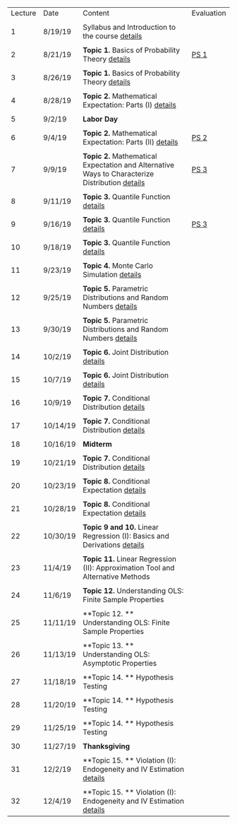 |         |          |                                                                                                                                                |                    | 
|---------|----------|------------------------------------------------------------------------------------------------------------------------------------------------|--------------------| 
| Lecture | Date     | Content                                                                                                                                        | Evaluation         | 
|         |          |                                                                                                                                                |                    | 
| 1       | 8/19/19  | Syllabus and Introduction to the course [details](summary/intro_prob_theory01.md)                                                              |                    | 
|         |          |                                                                                                                                                |                    | 
| 2       | 8/21/19  | **Topic 1.** Basics of Probability Theory  [details](summary/intro_prob_theory01.md)                                                           | [PS 1](ps/ps1.pdf) | 
|         |          |                                                                                                                                                |                    | 
| 3       | 8/26/19  | **Topic 1.** Basics of Probability Theory  [details](summary/intro_prob_theory01.md)                                                           |                    | 
|         |          |                                                                                                                                                |                    | 
| 4       | 8/28/19  | **Topic 2.** Mathematical Expectation: Parts (I) [details](summary/intro_prob_theory02_expectation.md)                                         |                    | 
|         |          |                                                                                                                                                |                    | 
| 5       | 9/2/19   | **Labor Day**                                                                                                                                  |                    | 
|         |          |                                                                                                                                                |                    | 
| 6       | 9/4/19   | **Topic 2.** Mathematical Expectation: Parts (II) [details](summary/intro_prob_theory02_expectation.md)                                        | [PS 2](ps/ps2.pdf) | 
|         |          |                                                                                                                                                |                    | 
| 7       | 9/9/19   | **Topic 2.** Mathematical Expectation and Alternative Ways to Characterize Distribution [details](summary/intro_prob_theory03_alternatives.md) | [PS 3](ps/ps3.pdf) | 
|         |          |                                                                                                                                                |                    | 
| 8       | 9/11/19  | **Topic 3.** Quantile Function [details](summary/intro_prob_theory04_quantiles.md)                                                             |                    | 
|         |          |                                                                                                                                                |                    | 
| 9       | 9/16/19  | **Topic 3.** Quantile Function [details](summary/intro_prob_theory04_quantiles.md)                                                             | [PS 3](ps/ps3.pdf) | 
|         |          |                                                                                                                                                |                    | 
| 10      | 9/18/19  | **Topic 3.** Quantile Function [details](summary/intro_prob_theory04_quantiles.md)                                                             |                    | 
|         |          |                                                                                                                                                |                    | 
| 11      | 9/23/19  | **Topic 4.** Monte Carlo Simulation [details](summary/intro_prob_theory05_MC-parametric.md)                                                    |                    | 
|         |          |                                                                                                                                                |                    | 
| 12      | 9/25/19  | **Topic 5.** Parametric Distributions and Random Numbers [details](summary/intro_prob_theory05_MC-parametric.md)                               |                    | 
|         |          |                                                                                                                                                |                    | 
| 13      | 9/30/19  | **Topic 5.** Parametric Distributions and Random Numbers [details](summary/intro_prob_theory05_MC-parametric.md)                               |                    | 
|         |          |                                                                                                                                                |                    | 
| 14      | 10/2/19  | **Topic 6.** Joint Distribution  [details](summary/intro_prob_theory06_joint-dist.md)                                                          |                    | 
|         |          |                                                                                                                                                |                    | 
| 15      | 10/7/19  | **Topic 6.** Joint Distribution  [details](summary/intro_prob_theory06_joint-dist.md)                                                          |                    | 
|         |          |                                                                                                                                                |                    | 
| 16      | 10/9/19  | **Topic 7.** Conditional Distribution    [details](summary/intro_prob_theory07_cond_dist.md)                                                   |                    | 
|         |          |                                                                                                                                                |                    | 
| 17      | 10/14/19 | **Topic 7.** Conditional Distribution    [details](summary/intro_prob_theory07_cond_dist.md)                                                   |                    | 
|         |          |                                                                                                                                                |                    | 
| 18      | 10/16/19 | **Midterm**                                                                                                                                    |                    | 
|         |          |                                                                                                                                                |                    | 
| 19      | 10/21/19 | **Topic 7.** Conditional Distribution    [details](summary/intro_prob_theory07_cond_dist.md)                                                   |                    | 
|         |          |                                                                                                                                                |                    | 
| 20      | 10/23/19 | **Topic 8.** Conditional Expectation    [details](summary/intro_prob_theory08_cond_expectation.md)                                             |                    | 
|         |          |                                                                                                                                                |                    | 
| 21      | 10/28/19 | **Topic 8.** Conditional Expectation    [details](summary/intro_prob_theory08_cond_expectation.md)                                             |                    | 
|         |          |                                                                                                                                                |                    | 
| 22      | 10/30/19 | **Topic 9 and 10.** Linear Regression (I): Basics and Derivations  [details](summary/linear_regression01_basics.md)                            |                    | 
|         |          |                                                                                                                                                |                    | 
| 23      | 11/4/19  | **Topic 11.** Linear Regression (II): Approximation Tool and Alternative Methods                                                               |                    | 
|         |          |                                                                                                                                                |                    | 
| 24      | 11/6/19  | **Topic 12.** Understanding OLS: Finite Sample Properties                                                                                      |                    | 
|         |          |                                                                                                                                                |                    | 
| 25      | 11/11/19 | **Topic 12. ** Understanding OLS: Finite Sample Properties                                                                                     |                    | 
|         |          |                                                                                                                                                |                    | 
| 26      | 11/13/19 | **Topic 13. ** Understanding OLS: Asymptotic Properties                                                                                        |                    | 
|         |          |                                                                                                                                                |                    | 
| 27      | 11/18/19 | **Topic 14. ** Hypothesis Testing                                                                                                              |                    | 
|         |          |                                                                                                                                                |                    | 
| 28      | 11/20/19 | **Topic 14. ** Hypothesis Testing                                                                                                              |                    | 
|         |          |                                                                                                                                                |                    | 
| 29      | 11/25/19 | **Topic 14. ** Hypothesis Testing                                                                                                              |                    | 
|         |          |                                                                                                                                                |                    | 
| 30      | 11/27/19 | **Thanksgiving**                                                                                                                               |                    | 
|         |          |                                                                                                                                                |                    | 
| 31      | 12/2/19  | **Topic 15. ** Violation (I): Endogeneity and IV Estimation   [details](summary/linear_regression05_IV.md)                                     |                    | 
|         |          |                                                                                                                                                |                    | 
| 32      | 12/4/19  | **Topic 15. ** Violation (I): Endogeneity and IV Estimation   [details](summary/linear_regression05_IV.md)                                     |                    | 
